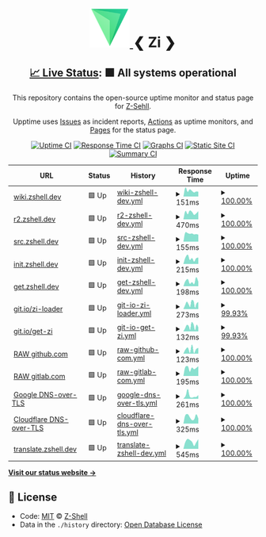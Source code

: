 <h1 align="center">
  <p><a href="https://github.com/z-shell/zi">
    <img src="https://github.com/z-shell/zi/raw/main/docs/images/logo.png" alt="Logo" width="80" height="80" />
  </a> ❮ Zi ❯ </p>
</h1>
<h2 align="center">

[📈 Live Status](https://z-shell.github.io/status): <!--live status--> **🟩 All systems operational**

</h2><div align="center">

This repository contains the open-source uptime monitor and status page for [Z-Sehll](https://github.com/z-shell).

Upptime uses [Issues](https://github.com/z-shell/status/issues) as incident reports, [Actions](https://github.com/z-shell/status/actions) as uptime monitors, and [Pages](https://status.zshell.dev) for the status page.

[![Uptime CI](https://github.com/z-shell/status/workflows/Uptime%20CI/badge.svg)](https://github.com/z-shell/status/actions?query=workflow%3A%22Uptime+CI%22)
[![Response Time CI](https://github.com/z-shell/status/workflows/Response%20Time%20CI/badge.svg)](https://github.com/z-shell/status/actions?query=workflow%3A%22Response+Time+CI%22)
[![Graphs CI](https://github.com/z-shell/status/workflows/Graphs%20CI/badge.svg)](https://github.com/z-shell/status/actions?query=workflow%3A%22Graphs+CI%22)
[![Static Site CI](https://github.com/z-shell/status/workflows/Static%20Site%20CI/badge.svg)](https://github.com/z-shell/status/actions?query=workflow%3A%22Static+Site+CI%22)
[![Summary CI](https://github.com/z-shell/status/workflows/Summary%20CI/badge.svg)](https://github.com/z-shell/uptime-status/actions?query=workflow%3A%22Summary+CI%22)

<!--start: status pages-->
<!-- This summary is generated by Upptime (https://github.com/upptime/upptime) -->
<!-- Do not edit this manually, your changes will be overwritten -->
<!-- prettier-ignore -->
| URL | Status | History | Response Time | Uptime |
| --- | ------ | ------- | ------------- | ------ |
| <img alt="" src="https://wiki.zshell.dev/favicon.ico" height="13"> [wiki.zshell.dev](https://wiki.zshell.dev) | 🟩 Up | [wiki-zshell-dev.yml](https://github.com/z-shell/status/commits/HEAD/history/wiki-zshell-dev.yml) | <details><summary><img alt="Response time graph" src="./graphs/wiki-zshell-dev/response-time-week.png" height="20"> 151ms</summary><br><a href="https://status.zshell.dev/history/wiki-zshell-dev"><img alt="Response time 168" src="https://img.shields.io/endpoint?url=https%3A%2F%2Fraw.githubusercontent.com%2Fz-shell%2Fstatus%2FHEAD%2Fapi%2Fwiki-zshell-dev%2Fresponse-time.json"></a><br><a href="https://status.zshell.dev/history/wiki-zshell-dev"><img alt="24-hour response time 136" src="https://img.shields.io/endpoint?url=https%3A%2F%2Fraw.githubusercontent.com%2Fz-shell%2Fstatus%2FHEAD%2Fapi%2Fwiki-zshell-dev%2Fresponse-time-day.json"></a><br><a href="https://status.zshell.dev/history/wiki-zshell-dev"><img alt="7-day response time 151" src="https://img.shields.io/endpoint?url=https%3A%2F%2Fraw.githubusercontent.com%2Fz-shell%2Fstatus%2FHEAD%2Fapi%2Fwiki-zshell-dev%2Fresponse-time-week.json"></a><br><a href="https://status.zshell.dev/history/wiki-zshell-dev"><img alt="30-day response time 162" src="https://img.shields.io/endpoint?url=https%3A%2F%2Fraw.githubusercontent.com%2Fz-shell%2Fstatus%2FHEAD%2Fapi%2Fwiki-zshell-dev%2Fresponse-time-month.json"></a><br><a href="https://status.zshell.dev/history/wiki-zshell-dev"><img alt="1-year response time 168" src="https://img.shields.io/endpoint?url=https%3A%2F%2Fraw.githubusercontent.com%2Fz-shell%2Fstatus%2FHEAD%2Fapi%2Fwiki-zshell-dev%2Fresponse-time-year.json"></a></details> | <details><summary><a href="https://status.zshell.dev/history/wiki-zshell-dev">100.00%</a></summary><a href="https://status.zshell.dev/history/wiki-zshell-dev"><img alt="All-time uptime 99.88%" src="https://img.shields.io/endpoint?url=https%3A%2F%2Fraw.githubusercontent.com%2Fz-shell%2Fstatus%2FHEAD%2Fapi%2Fwiki-zshell-dev%2Fuptime.json"></a><br><a href="https://status.zshell.dev/history/wiki-zshell-dev"><img alt="24-hour uptime 100.00%" src="https://img.shields.io/endpoint?url=https%3A%2F%2Fraw.githubusercontent.com%2Fz-shell%2Fstatus%2FHEAD%2Fapi%2Fwiki-zshell-dev%2Fuptime-day.json"></a><br><a href="https://status.zshell.dev/history/wiki-zshell-dev"><img alt="7-day uptime 100.00%" src="https://img.shields.io/endpoint?url=https%3A%2F%2Fraw.githubusercontent.com%2Fz-shell%2Fstatus%2FHEAD%2Fapi%2Fwiki-zshell-dev%2Fuptime-week.json"></a><br><a href="https://status.zshell.dev/history/wiki-zshell-dev"><img alt="30-day uptime 100.00%" src="https://img.shields.io/endpoint?url=https%3A%2F%2Fraw.githubusercontent.com%2Fz-shell%2Fstatus%2FHEAD%2Fapi%2Fwiki-zshell-dev%2Fuptime-month.json"></a><br><a href="https://status.zshell.dev/history/wiki-zshell-dev"><img alt="1-year uptime 99.93%" src="https://img.shields.io/endpoint?url=https%3A%2F%2Fraw.githubusercontent.com%2Fz-shell%2Fstatus%2FHEAD%2Fapi%2Fwiki-zshell-dev%2Fuptime-year.json"></a></details>
| <img alt="" src="https://wiki.zshell.dev/favicon.ico" height="13"> [r2.zshell.dev](https://r2.zshell.dev/src/zsh/init.zsh) | 🟩 Up | [r2-zshell-dev.yml](https://github.com/z-shell/status/commits/HEAD/history/r2-zshell-dev.yml) | <details><summary><img alt="Response time graph" src="./graphs/r2-zshell-dev/response-time-week.png" height="20"> 470ms</summary><br><a href="https://status.zshell.dev/history/r2-zshell-dev"><img alt="Response time 508" src="https://img.shields.io/endpoint?url=https%3A%2F%2Fraw.githubusercontent.com%2Fz-shell%2Fstatus%2FHEAD%2Fapi%2Fr2-zshell-dev%2Fresponse-time.json"></a><br><a href="https://status.zshell.dev/history/r2-zshell-dev"><img alt="24-hour response time 534" src="https://img.shields.io/endpoint?url=https%3A%2F%2Fraw.githubusercontent.com%2Fz-shell%2Fstatus%2FHEAD%2Fapi%2Fr2-zshell-dev%2Fresponse-time-day.json"></a><br><a href="https://status.zshell.dev/history/r2-zshell-dev"><img alt="7-day response time 470" src="https://img.shields.io/endpoint?url=https%3A%2F%2Fraw.githubusercontent.com%2Fz-shell%2Fstatus%2FHEAD%2Fapi%2Fr2-zshell-dev%2Fresponse-time-week.json"></a><br><a href="https://status.zshell.dev/history/r2-zshell-dev"><img alt="30-day response time 526" src="https://img.shields.io/endpoint?url=https%3A%2F%2Fraw.githubusercontent.com%2Fz-shell%2Fstatus%2FHEAD%2Fapi%2Fr2-zshell-dev%2Fresponse-time-month.json"></a><br><a href="https://status.zshell.dev/history/r2-zshell-dev"><img alt="1-year response time 508" src="https://img.shields.io/endpoint?url=https%3A%2F%2Fraw.githubusercontent.com%2Fz-shell%2Fstatus%2FHEAD%2Fapi%2Fr2-zshell-dev%2Fresponse-time-year.json"></a></details> | <details><summary><a href="https://status.zshell.dev/history/r2-zshell-dev">100.00%</a></summary><a href="https://status.zshell.dev/history/r2-zshell-dev"><img alt="All-time uptime 99.83%" src="https://img.shields.io/endpoint?url=https%3A%2F%2Fraw.githubusercontent.com%2Fz-shell%2Fstatus%2FHEAD%2Fapi%2Fr2-zshell-dev%2Fuptime.json"></a><br><a href="https://status.zshell.dev/history/r2-zshell-dev"><img alt="24-hour uptime 100.00%" src="https://img.shields.io/endpoint?url=https%3A%2F%2Fraw.githubusercontent.com%2Fz-shell%2Fstatus%2FHEAD%2Fapi%2Fr2-zshell-dev%2Fuptime-day.json"></a><br><a href="https://status.zshell.dev/history/r2-zshell-dev"><img alt="7-day uptime 100.00%" src="https://img.shields.io/endpoint?url=https%3A%2F%2Fraw.githubusercontent.com%2Fz-shell%2Fstatus%2FHEAD%2Fapi%2Fr2-zshell-dev%2Fuptime-week.json"></a><br><a href="https://status.zshell.dev/history/r2-zshell-dev"><img alt="30-day uptime 100.00%" src="https://img.shields.io/endpoint?url=https%3A%2F%2Fraw.githubusercontent.com%2Fz-shell%2Fstatus%2FHEAD%2Fapi%2Fr2-zshell-dev%2Fuptime-month.json"></a><br><a href="https://status.zshell.dev/history/r2-zshell-dev"><img alt="1-year uptime 99.83%" src="https://img.shields.io/endpoint?url=https%3A%2F%2Fraw.githubusercontent.com%2Fz-shell%2Fstatus%2FHEAD%2Fapi%2Fr2-zshell-dev%2Fuptime-year.json"></a></details>
| <img alt="" src="https://wiki.zshell.dev/favicon.ico" height="13"> [src.zshell.dev](https://src.zshell.dev/zsh/init.zsh) | 🟩 Up | [src-zshell-dev.yml](https://github.com/z-shell/status/commits/HEAD/history/src-zshell-dev.yml) | <details><summary><img alt="Response time graph" src="./graphs/src-zshell-dev/response-time-week.png" height="20"> 155ms</summary><br><a href="https://status.zshell.dev/history/src-zshell-dev"><img alt="Response time 156" src="https://img.shields.io/endpoint?url=https%3A%2F%2Fraw.githubusercontent.com%2Fz-shell%2Fstatus%2FHEAD%2Fapi%2Fsrc-zshell-dev%2Fresponse-time.json"></a><br><a href="https://status.zshell.dev/history/src-zshell-dev"><img alt="24-hour response time 164" src="https://img.shields.io/endpoint?url=https%3A%2F%2Fraw.githubusercontent.com%2Fz-shell%2Fstatus%2FHEAD%2Fapi%2Fsrc-zshell-dev%2Fresponse-time-day.json"></a><br><a href="https://status.zshell.dev/history/src-zshell-dev"><img alt="7-day response time 155" src="https://img.shields.io/endpoint?url=https%3A%2F%2Fraw.githubusercontent.com%2Fz-shell%2Fstatus%2FHEAD%2Fapi%2Fsrc-zshell-dev%2Fresponse-time-week.json"></a><br><a href="https://status.zshell.dev/history/src-zshell-dev"><img alt="30-day response time 146" src="https://img.shields.io/endpoint?url=https%3A%2F%2Fraw.githubusercontent.com%2Fz-shell%2Fstatus%2FHEAD%2Fapi%2Fsrc-zshell-dev%2Fresponse-time-month.json"></a><br><a href="https://status.zshell.dev/history/src-zshell-dev"><img alt="1-year response time 156" src="https://img.shields.io/endpoint?url=https%3A%2F%2Fraw.githubusercontent.com%2Fz-shell%2Fstatus%2FHEAD%2Fapi%2Fsrc-zshell-dev%2Fresponse-time-year.json"></a></details> | <details><summary><a href="https://status.zshell.dev/history/src-zshell-dev">100.00%</a></summary><a href="https://status.zshell.dev/history/src-zshell-dev"><img alt="All-time uptime 99.98%" src="https://img.shields.io/endpoint?url=https%3A%2F%2Fraw.githubusercontent.com%2Fz-shell%2Fstatus%2FHEAD%2Fapi%2Fsrc-zshell-dev%2Fuptime.json"></a><br><a href="https://status.zshell.dev/history/src-zshell-dev"><img alt="24-hour uptime 100.00%" src="https://img.shields.io/endpoint?url=https%3A%2F%2Fraw.githubusercontent.com%2Fz-shell%2Fstatus%2FHEAD%2Fapi%2Fsrc-zshell-dev%2Fuptime-day.json"></a><br><a href="https://status.zshell.dev/history/src-zshell-dev"><img alt="7-day uptime 100.00%" src="https://img.shields.io/endpoint?url=https%3A%2F%2Fraw.githubusercontent.com%2Fz-shell%2Fstatus%2FHEAD%2Fapi%2Fsrc-zshell-dev%2Fuptime-week.json"></a><br><a href="https://status.zshell.dev/history/src-zshell-dev"><img alt="30-day uptime 100.00%" src="https://img.shields.io/endpoint?url=https%3A%2F%2Fraw.githubusercontent.com%2Fz-shell%2Fstatus%2FHEAD%2Fapi%2Fsrc-zshell-dev%2Fuptime-month.json"></a><br><a href="https://status.zshell.dev/history/src-zshell-dev"><img alt="1-year uptime 99.98%" src="https://img.shields.io/endpoint?url=https%3A%2F%2Fraw.githubusercontent.com%2Fz-shell%2Fstatus%2FHEAD%2Fapi%2Fsrc-zshell-dev%2Fuptime-year.json"></a></details>
| <img alt="" src="https://wiki.zshell.dev/favicon.ico" height="13"> [init.zshell.dev](https://init.zshell.dev) | 🟩 Up | [init-zshell-dev.yml](https://github.com/z-shell/status/commits/HEAD/history/init-zshell-dev.yml) | <details><summary><img alt="Response time graph" src="./graphs/init-zshell-dev/response-time-week.png" height="20"> 215ms</summary><br><a href="https://status.zshell.dev/history/init-zshell-dev"><img alt="Response time 196" src="https://img.shields.io/endpoint?url=https%3A%2F%2Fraw.githubusercontent.com%2Fz-shell%2Fstatus%2FHEAD%2Fapi%2Finit-zshell-dev%2Fresponse-time.json"></a><br><a href="https://status.zshell.dev/history/init-zshell-dev"><img alt="24-hour response time 190" src="https://img.shields.io/endpoint?url=https%3A%2F%2Fraw.githubusercontent.com%2Fz-shell%2Fstatus%2FHEAD%2Fapi%2Finit-zshell-dev%2Fresponse-time-day.json"></a><br><a href="https://status.zshell.dev/history/init-zshell-dev"><img alt="7-day response time 215" src="https://img.shields.io/endpoint?url=https%3A%2F%2Fraw.githubusercontent.com%2Fz-shell%2Fstatus%2FHEAD%2Fapi%2Finit-zshell-dev%2Fresponse-time-week.json"></a><br><a href="https://status.zshell.dev/history/init-zshell-dev"><img alt="30-day response time 193" src="https://img.shields.io/endpoint?url=https%3A%2F%2Fraw.githubusercontent.com%2Fz-shell%2Fstatus%2FHEAD%2Fapi%2Finit-zshell-dev%2Fresponse-time-month.json"></a><br><a href="https://status.zshell.dev/history/init-zshell-dev"><img alt="1-year response time 196" src="https://img.shields.io/endpoint?url=https%3A%2F%2Fraw.githubusercontent.com%2Fz-shell%2Fstatus%2FHEAD%2Fapi%2Finit-zshell-dev%2Fresponse-time-year.json"></a></details> | <details><summary><a href="https://status.zshell.dev/history/init-zshell-dev">100.00%</a></summary><a href="https://status.zshell.dev/history/init-zshell-dev"><img alt="All-time uptime 99.95%" src="https://img.shields.io/endpoint?url=https%3A%2F%2Fraw.githubusercontent.com%2Fz-shell%2Fstatus%2FHEAD%2Fapi%2Finit-zshell-dev%2Fuptime.json"></a><br><a href="https://status.zshell.dev/history/init-zshell-dev"><img alt="24-hour uptime 100.00%" src="https://img.shields.io/endpoint?url=https%3A%2F%2Fraw.githubusercontent.com%2Fz-shell%2Fstatus%2FHEAD%2Fapi%2Finit-zshell-dev%2Fuptime-day.json"></a><br><a href="https://status.zshell.dev/history/init-zshell-dev"><img alt="7-day uptime 100.00%" src="https://img.shields.io/endpoint?url=https%3A%2F%2Fraw.githubusercontent.com%2Fz-shell%2Fstatus%2FHEAD%2Fapi%2Finit-zshell-dev%2Fuptime-week.json"></a><br><a href="https://status.zshell.dev/history/init-zshell-dev"><img alt="30-day uptime 100.00%" src="https://img.shields.io/endpoint?url=https%3A%2F%2Fraw.githubusercontent.com%2Fz-shell%2Fstatus%2FHEAD%2Fapi%2Finit-zshell-dev%2Fuptime-month.json"></a><br><a href="https://status.zshell.dev/history/init-zshell-dev"><img alt="1-year uptime 99.97%" src="https://img.shields.io/endpoint?url=https%3A%2F%2Fraw.githubusercontent.com%2Fz-shell%2Fstatus%2FHEAD%2Fapi%2Finit-zshell-dev%2Fuptime-year.json"></a></details>
| <img alt="" src="https://wiki.zshell.dev/favicon.ico" height="13"> [get.zshell.dev](https://get.zshell.dev) | 🟩 Up | [get-zshell-dev.yml](https://github.com/z-shell/status/commits/HEAD/history/get-zshell-dev.yml) | <details><summary><img alt="Response time graph" src="./graphs/get-zshell-dev/response-time-week.png" height="20"> 198ms</summary><br><a href="https://status.zshell.dev/history/get-zshell-dev"><img alt="Response time 175" src="https://img.shields.io/endpoint?url=https%3A%2F%2Fraw.githubusercontent.com%2Fz-shell%2Fstatus%2FHEAD%2Fapi%2Fget-zshell-dev%2Fresponse-time.json"></a><br><a href="https://status.zshell.dev/history/get-zshell-dev"><img alt="24-hour response time 247" src="https://img.shields.io/endpoint?url=https%3A%2F%2Fraw.githubusercontent.com%2Fz-shell%2Fstatus%2FHEAD%2Fapi%2Fget-zshell-dev%2Fresponse-time-day.json"></a><br><a href="https://status.zshell.dev/history/get-zshell-dev"><img alt="7-day response time 198" src="https://img.shields.io/endpoint?url=https%3A%2F%2Fraw.githubusercontent.com%2Fz-shell%2Fstatus%2FHEAD%2Fapi%2Fget-zshell-dev%2Fresponse-time-week.json"></a><br><a href="https://status.zshell.dev/history/get-zshell-dev"><img alt="30-day response time 172" src="https://img.shields.io/endpoint?url=https%3A%2F%2Fraw.githubusercontent.com%2Fz-shell%2Fstatus%2FHEAD%2Fapi%2Fget-zshell-dev%2Fresponse-time-month.json"></a><br><a href="https://status.zshell.dev/history/get-zshell-dev"><img alt="1-year response time 175" src="https://img.shields.io/endpoint?url=https%3A%2F%2Fraw.githubusercontent.com%2Fz-shell%2Fstatus%2FHEAD%2Fapi%2Fget-zshell-dev%2Fresponse-time-year.json"></a></details> | <details><summary><a href="https://status.zshell.dev/history/get-zshell-dev">100.00%</a></summary><a href="https://status.zshell.dev/history/get-zshell-dev"><img alt="All-time uptime 99.82%" src="https://img.shields.io/endpoint?url=https%3A%2F%2Fraw.githubusercontent.com%2Fz-shell%2Fstatus%2FHEAD%2Fapi%2Fget-zshell-dev%2Fuptime.json"></a><br><a href="https://status.zshell.dev/history/get-zshell-dev"><img alt="24-hour uptime 100.00%" src="https://img.shields.io/endpoint?url=https%3A%2F%2Fraw.githubusercontent.com%2Fz-shell%2Fstatus%2FHEAD%2Fapi%2Fget-zshell-dev%2Fuptime-day.json"></a><br><a href="https://status.zshell.dev/history/get-zshell-dev"><img alt="7-day uptime 100.00%" src="https://img.shields.io/endpoint?url=https%3A%2F%2Fraw.githubusercontent.com%2Fz-shell%2Fstatus%2FHEAD%2Fapi%2Fget-zshell-dev%2Fuptime-week.json"></a><br><a href="https://status.zshell.dev/history/get-zshell-dev"><img alt="30-day uptime 100.00%" src="https://img.shields.io/endpoint?url=https%3A%2F%2Fraw.githubusercontent.com%2Fz-shell%2Fstatus%2FHEAD%2Fapi%2Fget-zshell-dev%2Fuptime-month.json"></a><br><a href="https://status.zshell.dev/history/get-zshell-dev"><img alt="1-year uptime 99.84%" src="https://img.shields.io/endpoint?url=https%3A%2F%2Fraw.githubusercontent.com%2Fz-shell%2Fstatus%2FHEAD%2Fapi%2Fget-zshell-dev%2Fuptime-year.json"></a></details>
| <img alt="" src="https://github.com/favicon.ico" height="13"> [git.io/zi-loader](https://git.io/zi-loader) | 🟩 Up | [git-io-zi-loader.yml](https://github.com/z-shell/status/commits/HEAD/history/git-io-zi-loader.yml) | <details><summary><img alt="Response time graph" src="./graphs/git-io-zi-loader/response-time-week.png" height="20"> 273ms</summary><br><a href="https://status.zshell.dev/history/git-io-zi-loader"><img alt="Response time 222" src="https://img.shields.io/endpoint?url=https%3A%2F%2Fraw.githubusercontent.com%2Fz-shell%2Fstatus%2FHEAD%2Fapi%2Fgit-io-zi-loader%2Fresponse-time.json"></a><br><a href="https://status.zshell.dev/history/git-io-zi-loader"><img alt="24-hour response time 430" src="https://img.shields.io/endpoint?url=https%3A%2F%2Fraw.githubusercontent.com%2Fz-shell%2Fstatus%2FHEAD%2Fapi%2Fgit-io-zi-loader%2Fresponse-time-day.json"></a><br><a href="https://status.zshell.dev/history/git-io-zi-loader"><img alt="7-day response time 273" src="https://img.shields.io/endpoint?url=https%3A%2F%2Fraw.githubusercontent.com%2Fz-shell%2Fstatus%2FHEAD%2Fapi%2Fgit-io-zi-loader%2Fresponse-time-week.json"></a><br><a href="https://status.zshell.dev/history/git-io-zi-loader"><img alt="30-day response time 258" src="https://img.shields.io/endpoint?url=https%3A%2F%2Fraw.githubusercontent.com%2Fz-shell%2Fstatus%2FHEAD%2Fapi%2Fgit-io-zi-loader%2Fresponse-time-month.json"></a><br><a href="https://status.zshell.dev/history/git-io-zi-loader"><img alt="1-year response time 222" src="https://img.shields.io/endpoint?url=https%3A%2F%2Fraw.githubusercontent.com%2Fz-shell%2Fstatus%2FHEAD%2Fapi%2Fgit-io-zi-loader%2Fresponse-time-year.json"></a></details> | <details><summary><a href="https://status.zshell.dev/history/git-io-zi-loader">99.93%</a></summary><a href="https://status.zshell.dev/history/git-io-zi-loader"><img alt="All-time uptime 99.73%" src="https://img.shields.io/endpoint?url=https%3A%2F%2Fraw.githubusercontent.com%2Fz-shell%2Fstatus%2FHEAD%2Fapi%2Fgit-io-zi-loader%2Fuptime.json"></a><br><a href="https://status.zshell.dev/history/git-io-zi-loader"><img alt="24-hour uptime 100.00%" src="https://img.shields.io/endpoint?url=https%3A%2F%2Fraw.githubusercontent.com%2Fz-shell%2Fstatus%2FHEAD%2Fapi%2Fgit-io-zi-loader%2Fuptime-day.json"></a><br><a href="https://status.zshell.dev/history/git-io-zi-loader"><img alt="7-day uptime 99.93%" src="https://img.shields.io/endpoint?url=https%3A%2F%2Fraw.githubusercontent.com%2Fz-shell%2Fstatus%2FHEAD%2Fapi%2Fgit-io-zi-loader%2Fuptime-week.json"></a><br><a href="https://status.zshell.dev/history/git-io-zi-loader"><img alt="30-day uptime 99.98%" src="https://img.shields.io/endpoint?url=https%3A%2F%2Fraw.githubusercontent.com%2Fz-shell%2Fstatus%2FHEAD%2Fapi%2Fgit-io-zi-loader%2Fuptime-month.json"></a><br><a href="https://status.zshell.dev/history/git-io-zi-loader"><img alt="1-year uptime 99.75%" src="https://img.shields.io/endpoint?url=https%3A%2F%2Fraw.githubusercontent.com%2Fz-shell%2Fstatus%2FHEAD%2Fapi%2Fgit-io-zi-loader%2Fuptime-year.json"></a></details>
| <img alt="" src="https://github.com/favicon.ico" height="13"> [git.io/get-zi](https://git.io/get-zi) | 🟩 Up | [git-io-get-zi.yml](https://github.com/z-shell/status/commits/HEAD/history/git-io-get-zi.yml) | <details><summary><img alt="Response time graph" src="./graphs/git-io-get-zi/response-time-week.png" height="20"> 132ms</summary><br><a href="https://status.zshell.dev/history/git-io-get-zi"><img alt="Response time 101" src="https://img.shields.io/endpoint?url=https%3A%2F%2Fraw.githubusercontent.com%2Fz-shell%2Fstatus%2FHEAD%2Fapi%2Fgit-io-get-zi%2Fresponse-time.json"></a><br><a href="https://status.zshell.dev/history/git-io-get-zi"><img alt="24-hour response time 163" src="https://img.shields.io/endpoint?url=https%3A%2F%2Fraw.githubusercontent.com%2Fz-shell%2Fstatus%2FHEAD%2Fapi%2Fgit-io-get-zi%2Fresponse-time-day.json"></a><br><a href="https://status.zshell.dev/history/git-io-get-zi"><img alt="7-day response time 132" src="https://img.shields.io/endpoint?url=https%3A%2F%2Fraw.githubusercontent.com%2Fz-shell%2Fstatus%2FHEAD%2Fapi%2Fgit-io-get-zi%2Fresponse-time-week.json"></a><br><a href="https://status.zshell.dev/history/git-io-get-zi"><img alt="30-day response time 136" src="https://img.shields.io/endpoint?url=https%3A%2F%2Fraw.githubusercontent.com%2Fz-shell%2Fstatus%2FHEAD%2Fapi%2Fgit-io-get-zi%2Fresponse-time-month.json"></a><br><a href="https://status.zshell.dev/history/git-io-get-zi"><img alt="1-year response time 101" src="https://img.shields.io/endpoint?url=https%3A%2F%2Fraw.githubusercontent.com%2Fz-shell%2Fstatus%2FHEAD%2Fapi%2Fgit-io-get-zi%2Fresponse-time-year.json"></a></details> | <details><summary><a href="https://status.zshell.dev/history/git-io-get-zi">99.93%</a></summary><a href="https://status.zshell.dev/history/git-io-get-zi"><img alt="All-time uptime 99.74%" src="https://img.shields.io/endpoint?url=https%3A%2F%2Fraw.githubusercontent.com%2Fz-shell%2Fstatus%2FHEAD%2Fapi%2Fgit-io-get-zi%2Fuptime.json"></a><br><a href="https://status.zshell.dev/history/git-io-get-zi"><img alt="24-hour uptime 100.00%" src="https://img.shields.io/endpoint?url=https%3A%2F%2Fraw.githubusercontent.com%2Fz-shell%2Fstatus%2FHEAD%2Fapi%2Fgit-io-get-zi%2Fuptime-day.json"></a><br><a href="https://status.zshell.dev/history/git-io-get-zi"><img alt="7-day uptime 99.93%" src="https://img.shields.io/endpoint?url=https%3A%2F%2Fraw.githubusercontent.com%2Fz-shell%2Fstatus%2FHEAD%2Fapi%2Fgit-io-get-zi%2Fuptime-week.json"></a><br><a href="https://status.zshell.dev/history/git-io-get-zi"><img alt="30-day uptime 99.98%" src="https://img.shields.io/endpoint?url=https%3A%2F%2Fraw.githubusercontent.com%2Fz-shell%2Fstatus%2FHEAD%2Fapi%2Fgit-io-get-zi%2Fuptime-month.json"></a><br><a href="https://status.zshell.dev/history/git-io-get-zi"><img alt="1-year uptime 99.76%" src="https://img.shields.io/endpoint?url=https%3A%2F%2Fraw.githubusercontent.com%2Fz-shell%2Fstatus%2FHEAD%2Fapi%2Fgit-io-get-zi%2Fuptime-year.json"></a></details>
| <img alt="" src="https://github.com/favicon.ico" height="13"> [RAW github.com](https://raw.githubusercontent.com/z-shell/zi/main/docs/README.md) | 🟩 Up | [raw-github-com.yml](https://github.com/z-shell/status/commits/HEAD/history/raw-github-com.yml) | <details><summary><img alt="Response time graph" src="./graphs/raw-github-com/response-time-week.png" height="20"> 123ms</summary><br><a href="https://status.zshell.dev/history/raw-github-com"><img alt="Response time 92" src="https://img.shields.io/endpoint?url=https%3A%2F%2Fraw.githubusercontent.com%2Fz-shell%2Fstatus%2FHEAD%2Fapi%2Fraw-github-com%2Fresponse-time.json"></a><br><a href="https://status.zshell.dev/history/raw-github-com"><img alt="24-hour response time 210" src="https://img.shields.io/endpoint?url=https%3A%2F%2Fraw.githubusercontent.com%2Fz-shell%2Fstatus%2FHEAD%2Fapi%2Fraw-github-com%2Fresponse-time-day.json"></a><br><a href="https://status.zshell.dev/history/raw-github-com"><img alt="7-day response time 123" src="https://img.shields.io/endpoint?url=https%3A%2F%2Fraw.githubusercontent.com%2Fz-shell%2Fstatus%2FHEAD%2Fapi%2Fraw-github-com%2Fresponse-time-week.json"></a><br><a href="https://status.zshell.dev/history/raw-github-com"><img alt="30-day response time 104" src="https://img.shields.io/endpoint?url=https%3A%2F%2Fraw.githubusercontent.com%2Fz-shell%2Fstatus%2FHEAD%2Fapi%2Fraw-github-com%2Fresponse-time-month.json"></a><br><a href="https://status.zshell.dev/history/raw-github-com"><img alt="1-year response time 92" src="https://img.shields.io/endpoint?url=https%3A%2F%2Fraw.githubusercontent.com%2Fz-shell%2Fstatus%2FHEAD%2Fapi%2Fraw-github-com%2Fresponse-time-year.json"></a></details> | <details><summary><a href="https://status.zshell.dev/history/raw-github-com">100.00%</a></summary><a href="https://status.zshell.dev/history/raw-github-com"><img alt="All-time uptime 99.99%" src="https://img.shields.io/endpoint?url=https%3A%2F%2Fraw.githubusercontent.com%2Fz-shell%2Fstatus%2FHEAD%2Fapi%2Fraw-github-com%2Fuptime.json"></a><br><a href="https://status.zshell.dev/history/raw-github-com"><img alt="24-hour uptime 100.00%" src="https://img.shields.io/endpoint?url=https%3A%2F%2Fraw.githubusercontent.com%2Fz-shell%2Fstatus%2FHEAD%2Fapi%2Fraw-github-com%2Fuptime-day.json"></a><br><a href="https://status.zshell.dev/history/raw-github-com"><img alt="7-day uptime 100.00%" src="https://img.shields.io/endpoint?url=https%3A%2F%2Fraw.githubusercontent.com%2Fz-shell%2Fstatus%2FHEAD%2Fapi%2Fraw-github-com%2Fuptime-week.json"></a><br><a href="https://status.zshell.dev/history/raw-github-com"><img alt="30-day uptime 100.00%" src="https://img.shields.io/endpoint?url=https%3A%2F%2Fraw.githubusercontent.com%2Fz-shell%2Fstatus%2FHEAD%2Fapi%2Fraw-github-com%2Fuptime-month.json"></a><br><a href="https://status.zshell.dev/history/raw-github-com"><img alt="1-year uptime 99.99%" src="https://img.shields.io/endpoint?url=https%3A%2F%2Fraw.githubusercontent.com%2Fz-shell%2Fstatus%2FHEAD%2Fapi%2Fraw-github-com%2Fuptime-year.json"></a></details>
| <img alt="" src="https://gitlab.com/assets/favicon-72a2cad5025aa931d6ea56c3201d1f18e68a8cd39788c7c80d5b2b82aa5143ef.png" height="13"> [RAW gitlab.com](https://gitlab.com/ss-o/zi/-/raw/main/docs/README.md) | 🟩 Up | [raw-gitlab-com.yml](https://github.com/z-shell/status/commits/HEAD/history/raw-gitlab-com.yml) | <details><summary><img alt="Response time graph" src="./graphs/raw-gitlab-com/response-time-week.png" height="20"> 195ms</summary><br><a href="https://status.zshell.dev/history/raw-gitlab-com"><img alt="Response time 347" src="https://img.shields.io/endpoint?url=https%3A%2F%2Fraw.githubusercontent.com%2Fz-shell%2Fstatus%2FHEAD%2Fapi%2Fraw-gitlab-com%2Fresponse-time.json"></a><br><a href="https://status.zshell.dev/history/raw-gitlab-com"><img alt="24-hour response time 201" src="https://img.shields.io/endpoint?url=https%3A%2F%2Fraw.githubusercontent.com%2Fz-shell%2Fstatus%2FHEAD%2Fapi%2Fraw-gitlab-com%2Fresponse-time-day.json"></a><br><a href="https://status.zshell.dev/history/raw-gitlab-com"><img alt="7-day response time 195" src="https://img.shields.io/endpoint?url=https%3A%2F%2Fraw.githubusercontent.com%2Fz-shell%2Fstatus%2FHEAD%2Fapi%2Fraw-gitlab-com%2Fresponse-time-week.json"></a><br><a href="https://status.zshell.dev/history/raw-gitlab-com"><img alt="30-day response time 783" src="https://img.shields.io/endpoint?url=https%3A%2F%2Fraw.githubusercontent.com%2Fz-shell%2Fstatus%2FHEAD%2Fapi%2Fraw-gitlab-com%2Fresponse-time-month.json"></a><br><a href="https://status.zshell.dev/history/raw-gitlab-com"><img alt="1-year response time 347" src="https://img.shields.io/endpoint?url=https%3A%2F%2Fraw.githubusercontent.com%2Fz-shell%2Fstatus%2FHEAD%2Fapi%2Fraw-gitlab-com%2Fresponse-time-year.json"></a></details> | <details><summary><a href="https://status.zshell.dev/history/raw-gitlab-com">100.00%</a></summary><a href="https://status.zshell.dev/history/raw-gitlab-com"><img alt="All-time uptime 99.81%" src="https://img.shields.io/endpoint?url=https%3A%2F%2Fraw.githubusercontent.com%2Fz-shell%2Fstatus%2FHEAD%2Fapi%2Fraw-gitlab-com%2Fuptime.json"></a><br><a href="https://status.zshell.dev/history/raw-gitlab-com"><img alt="24-hour uptime 100.00%" src="https://img.shields.io/endpoint?url=https%3A%2F%2Fraw.githubusercontent.com%2Fz-shell%2Fstatus%2FHEAD%2Fapi%2Fraw-gitlab-com%2Fuptime-day.json"></a><br><a href="https://status.zshell.dev/history/raw-gitlab-com"><img alt="7-day uptime 100.00%" src="https://img.shields.io/endpoint?url=https%3A%2F%2Fraw.githubusercontent.com%2Fz-shell%2Fstatus%2FHEAD%2Fapi%2Fraw-gitlab-com%2Fuptime-week.json"></a><br><a href="https://status.zshell.dev/history/raw-gitlab-com"><img alt="30-day uptime 99.78%" src="https://img.shields.io/endpoint?url=https%3A%2F%2Fraw.githubusercontent.com%2Fz-shell%2Fstatus%2FHEAD%2Fapi%2Fraw-gitlab-com%2Fuptime-month.json"></a><br><a href="https://status.zshell.dev/history/raw-gitlab-com"><img alt="1-year uptime 99.89%" src="https://img.shields.io/endpoint?url=https%3A%2F%2Fraw.githubusercontent.com%2Fz-shell%2Fstatus%2FHEAD%2Fapi%2Fraw-gitlab-com%2Fuptime-year.json"></a></details>
| <img alt="" src="https://www.google.com/favicon.ico" height="13"> [Google DNS-over-TLS](https://dns.google) | 🟩 Up | [google-dns-over-tls.yml](https://github.com/z-shell/status/commits/HEAD/history/google-dns-over-tls.yml) | <details><summary><img alt="Response time graph" src="./graphs/google-dns-over-tls/response-time-week.png" height="20"> 261ms</summary><br><a href="https://status.zshell.dev/history/google-dns-over-tls"><img alt="Response time 168" src="https://img.shields.io/endpoint?url=https%3A%2F%2Fraw.githubusercontent.com%2Fz-shell%2Fstatus%2FHEAD%2Fapi%2Fgoogle-dns-over-tls%2Fresponse-time.json"></a><br><a href="https://status.zshell.dev/history/google-dns-over-tls"><img alt="24-hour response time 456" src="https://img.shields.io/endpoint?url=https%3A%2F%2Fraw.githubusercontent.com%2Fz-shell%2Fstatus%2FHEAD%2Fapi%2Fgoogle-dns-over-tls%2Fresponse-time-day.json"></a><br><a href="https://status.zshell.dev/history/google-dns-over-tls"><img alt="7-day response time 261" src="https://img.shields.io/endpoint?url=https%3A%2F%2Fraw.githubusercontent.com%2Fz-shell%2Fstatus%2FHEAD%2Fapi%2Fgoogle-dns-over-tls%2Fresponse-time-week.json"></a><br><a href="https://status.zshell.dev/history/google-dns-over-tls"><img alt="30-day response time 213" src="https://img.shields.io/endpoint?url=https%3A%2F%2Fraw.githubusercontent.com%2Fz-shell%2Fstatus%2FHEAD%2Fapi%2Fgoogle-dns-over-tls%2Fresponse-time-month.json"></a><br><a href="https://status.zshell.dev/history/google-dns-over-tls"><img alt="1-year response time 168" src="https://img.shields.io/endpoint?url=https%3A%2F%2Fraw.githubusercontent.com%2Fz-shell%2Fstatus%2FHEAD%2Fapi%2Fgoogle-dns-over-tls%2Fresponse-time-year.json"></a></details> | <details><summary><a href="https://status.zshell.dev/history/google-dns-over-tls">100.00%</a></summary><a href="https://status.zshell.dev/history/google-dns-over-tls"><img alt="All-time uptime 100.00%" src="https://img.shields.io/endpoint?url=https%3A%2F%2Fraw.githubusercontent.com%2Fz-shell%2Fstatus%2FHEAD%2Fapi%2Fgoogle-dns-over-tls%2Fuptime.json"></a><br><a href="https://status.zshell.dev/history/google-dns-over-tls"><img alt="24-hour uptime 100.00%" src="https://img.shields.io/endpoint?url=https%3A%2F%2Fraw.githubusercontent.com%2Fz-shell%2Fstatus%2FHEAD%2Fapi%2Fgoogle-dns-over-tls%2Fuptime-day.json"></a><br><a href="https://status.zshell.dev/history/google-dns-over-tls"><img alt="7-day uptime 100.00%" src="https://img.shields.io/endpoint?url=https%3A%2F%2Fraw.githubusercontent.com%2Fz-shell%2Fstatus%2FHEAD%2Fapi%2Fgoogle-dns-over-tls%2Fuptime-week.json"></a><br><a href="https://status.zshell.dev/history/google-dns-over-tls"><img alt="30-day uptime 100.00%" src="https://img.shields.io/endpoint?url=https%3A%2F%2Fraw.githubusercontent.com%2Fz-shell%2Fstatus%2FHEAD%2Fapi%2Fgoogle-dns-over-tls%2Fuptime-month.json"></a><br><a href="https://status.zshell.dev/history/google-dns-over-tls"><img alt="1-year uptime 100.00%" src="https://img.shields.io/endpoint?url=https%3A%2F%2Fraw.githubusercontent.com%2Fz-shell%2Fstatus%2FHEAD%2Fapi%2Fgoogle-dns-over-tls%2Fuptime-year.json"></a></details>
| <img alt="" src="https://www.cloudflare.com/favicon.ico" height="13"> [Cloudflare DNS-over-TLS](https://cloudflare-dns.com) | 🟩 Up | [cloudflare-dns-over-tls.yml](https://github.com/z-shell/status/commits/HEAD/history/cloudflare-dns-over-tls.yml) | <details><summary><img alt="Response time graph" src="./graphs/cloudflare-dns-over-tls/response-time-week.png" height="20"> 325ms</summary><br><a href="https://status.zshell.dev/history/cloudflare-dns-over-tls"><img alt="Response time 127" src="https://img.shields.io/endpoint?url=https%3A%2F%2Fraw.githubusercontent.com%2Fz-shell%2Fstatus%2FHEAD%2Fapi%2Fcloudflare-dns-over-tls%2Fresponse-time.json"></a><br><a href="https://status.zshell.dev/history/cloudflare-dns-over-tls"><img alt="24-hour response time 427" src="https://img.shields.io/endpoint?url=https%3A%2F%2Fraw.githubusercontent.com%2Fz-shell%2Fstatus%2FHEAD%2Fapi%2Fcloudflare-dns-over-tls%2Fresponse-time-day.json"></a><br><a href="https://status.zshell.dev/history/cloudflare-dns-over-tls"><img alt="7-day response time 325" src="https://img.shields.io/endpoint?url=https%3A%2F%2Fraw.githubusercontent.com%2Fz-shell%2Fstatus%2FHEAD%2Fapi%2Fcloudflare-dns-over-tls%2Fresponse-time-week.json"></a><br><a href="https://status.zshell.dev/history/cloudflare-dns-over-tls"><img alt="30-day response time 386" src="https://img.shields.io/endpoint?url=https%3A%2F%2Fraw.githubusercontent.com%2Fz-shell%2Fstatus%2FHEAD%2Fapi%2Fcloudflare-dns-over-tls%2Fresponse-time-month.json"></a><br><a href="https://status.zshell.dev/history/cloudflare-dns-over-tls"><img alt="1-year response time 127" src="https://img.shields.io/endpoint?url=https%3A%2F%2Fraw.githubusercontent.com%2Fz-shell%2Fstatus%2FHEAD%2Fapi%2Fcloudflare-dns-over-tls%2Fresponse-time-year.json"></a></details> | <details><summary><a href="https://status.zshell.dev/history/cloudflare-dns-over-tls">100.00%</a></summary><a href="https://status.zshell.dev/history/cloudflare-dns-over-tls"><img alt="All-time uptime 100.00%" src="https://img.shields.io/endpoint?url=https%3A%2F%2Fraw.githubusercontent.com%2Fz-shell%2Fstatus%2FHEAD%2Fapi%2Fcloudflare-dns-over-tls%2Fuptime.json"></a><br><a href="https://status.zshell.dev/history/cloudflare-dns-over-tls"><img alt="24-hour uptime 100.00%" src="https://img.shields.io/endpoint?url=https%3A%2F%2Fraw.githubusercontent.com%2Fz-shell%2Fstatus%2FHEAD%2Fapi%2Fcloudflare-dns-over-tls%2Fuptime-day.json"></a><br><a href="https://status.zshell.dev/history/cloudflare-dns-over-tls"><img alt="7-day uptime 100.00%" src="https://img.shields.io/endpoint?url=https%3A%2F%2Fraw.githubusercontent.com%2Fz-shell%2Fstatus%2FHEAD%2Fapi%2Fcloudflare-dns-over-tls%2Fuptime-week.json"></a><br><a href="https://status.zshell.dev/history/cloudflare-dns-over-tls"><img alt="30-day uptime 100.00%" src="https://img.shields.io/endpoint?url=https%3A%2F%2Fraw.githubusercontent.com%2Fz-shell%2Fstatus%2FHEAD%2Fapi%2Fcloudflare-dns-over-tls%2Fuptime-month.json"></a><br><a href="https://status.zshell.dev/history/cloudflare-dns-over-tls"><img alt="1-year uptime 100.00%" src="https://img.shields.io/endpoint?url=https%3A%2F%2Fraw.githubusercontent.com%2Fz-shell%2Fstatus%2FHEAD%2Fapi%2Fcloudflare-dns-over-tls%2Fuptime-year.json"></a></details>
| <img alt="" src="https://wiki.zshell.dev/favicon.ico" height="13"> [translate.zshell.dev](https://translate.zshell.dev) | 🟩 Up | [translate-zshell-dev.yml](https://github.com/z-shell/status/commits/HEAD/history/translate-zshell-dev.yml) | <details><summary><img alt="Response time graph" src="./graphs/translate-zshell-dev/response-time-week.png" height="20"> 545ms</summary><br><a href="https://status.zshell.dev/history/translate-zshell-dev"><img alt="Response time 442" src="https://img.shields.io/endpoint?url=https%3A%2F%2Fraw.githubusercontent.com%2Fz-shell%2Fstatus%2FHEAD%2Fapi%2Ftranslate-zshell-dev%2Fresponse-time.json"></a><br><a href="https://status.zshell.dev/history/translate-zshell-dev"><img alt="24-hour response time 713" src="https://img.shields.io/endpoint?url=https%3A%2F%2Fraw.githubusercontent.com%2Fz-shell%2Fstatus%2FHEAD%2Fapi%2Ftranslate-zshell-dev%2Fresponse-time-day.json"></a><br><a href="https://status.zshell.dev/history/translate-zshell-dev"><img alt="7-day response time 545" src="https://img.shields.io/endpoint?url=https%3A%2F%2Fraw.githubusercontent.com%2Fz-shell%2Fstatus%2FHEAD%2Fapi%2Ftranslate-zshell-dev%2Fresponse-time-week.json"></a><br><a href="https://status.zshell.dev/history/translate-zshell-dev"><img alt="30-day response time 519" src="https://img.shields.io/endpoint?url=https%3A%2F%2Fraw.githubusercontent.com%2Fz-shell%2Fstatus%2FHEAD%2Fapi%2Ftranslate-zshell-dev%2Fresponse-time-month.json"></a><br><a href="https://status.zshell.dev/history/translate-zshell-dev"><img alt="1-year response time 442" src="https://img.shields.io/endpoint?url=https%3A%2F%2Fraw.githubusercontent.com%2Fz-shell%2Fstatus%2FHEAD%2Fapi%2Ftranslate-zshell-dev%2Fresponse-time-year.json"></a></details> | <details><summary><a href="https://status.zshell.dev/history/translate-zshell-dev">100.00%</a></summary><a href="https://status.zshell.dev/history/translate-zshell-dev"><img alt="All-time uptime 99.98%" src="https://img.shields.io/endpoint?url=https%3A%2F%2Fraw.githubusercontent.com%2Fz-shell%2Fstatus%2FHEAD%2Fapi%2Ftranslate-zshell-dev%2Fuptime.json"></a><br><a href="https://status.zshell.dev/history/translate-zshell-dev"><img alt="24-hour uptime 100.00%" src="https://img.shields.io/endpoint?url=https%3A%2F%2Fraw.githubusercontent.com%2Fz-shell%2Fstatus%2FHEAD%2Fapi%2Ftranslate-zshell-dev%2Fuptime-day.json"></a><br><a href="https://status.zshell.dev/history/translate-zshell-dev"><img alt="7-day uptime 100.00%" src="https://img.shields.io/endpoint?url=https%3A%2F%2Fraw.githubusercontent.com%2Fz-shell%2Fstatus%2FHEAD%2Fapi%2Ftranslate-zshell-dev%2Fuptime-week.json"></a><br><a href="https://status.zshell.dev/history/translate-zshell-dev"><img alt="30-day uptime 100.00%" src="https://img.shields.io/endpoint?url=https%3A%2F%2Fraw.githubusercontent.com%2Fz-shell%2Fstatus%2FHEAD%2Fapi%2Ftranslate-zshell-dev%2Fuptime-month.json"></a><br><a href="https://status.zshell.dev/history/translate-zshell-dev"><img alt="1-year uptime 99.98%" src="https://img.shields.io/endpoint?url=https%3A%2F%2Fraw.githubusercontent.com%2Fz-shell%2Fstatus%2FHEAD%2Fapi%2Ftranslate-zshell-dev%2Fuptime-year.json"></a></details>

<!--end: status pages-->

<!-- start: YOUR_STARTER --><!-- end: YOUR_STARTER -->

</div>
<div align="left" width="100%">
  
  [**Visit our status website →**](https://status.zshell.dev)

## 📄 License

- Code: [MIT](./LICENSE) © [Z-Shell](https://github.com/z-shell)
- Data in the `./history` directory: [Open Database License](https://opendatacommons.org/licenses/odbl/1-0/)
